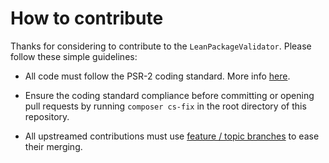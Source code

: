 # How to contribute

Thanks for considering to contribute to the `LeanPackageValidator`. Please follow these simple guidelines:

- All code must follow the PSR-2 coding standard. More info [here](https://github.com/php-fig/fig-standards/blob/master/accepted/PSR-2-coding-style-guide.md).

- Ensure the coding standard compliance before committing or opening pull requests by running `composer cs-fix` in the root directory of this repository.

- All upstreamed contributions must use [feature / topic branches](https://git-scm.com/book/en/v2/Git-Branching-Branching-Workflows) to ease their merging.

